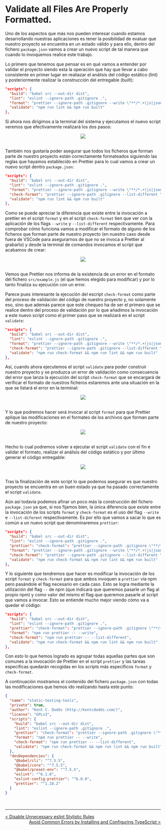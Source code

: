# Validate all Files Are Properly Formatted.

Uno de los aspectos que más nos pueden interesar cuando estamos desarrollando nuestras aplicaciones es tener la posibilidad de evaluar que nuestro proyecto se encuentra en un estado válido y para ello, dentro del fichero `package.json` vamos a crear un nuevo script de tal manera que cuando lo invoquemos realice este trabajo.

Lo primero que tenemos que pensar es en qué vamos a entender por validar el proyecto siendo esta la operación que hay que llevar a cabo consistente en primer lugar en realiazar el análisis del código estático (lint) y posteriormente realizar la construcción del entregable (built):

```json
"scripts": {
  "build": "babel src --out-dir dist",
  "lint": "eslint --ignore-path .gitignore .",
  "format": "prettier --ignore-path .gitignore --write \"**/*.+(js|json)\"",
  "validate": "npm run lint && npm run built"
},
```

Si ahora nos dirigimos a la terminal del sistema y ejecutamos el nuevo script veremos que efectivamente realizará los dos pasos:

<div style='text-align: center'>
  <img src='../images/ch02/02_33.png' />
</div>
<br />

También nos gustaría poder asegurar que todos los ficheros que forman parte de nuestro proyecto están correctamente formateados siguiendo las reglas que hayamos establecido en Prettier para lo cual vamos a crear un nuevo script dentro `package.json`:

```json
"scripts": {
  "build": "babel src --out-dir dist",
  "lint": "eslint --ignore-path .gitignore .",
  "format": "prettier --ignore-path .gitignore --write \"**/*.+(js|json)\"",
  "check-format": "prettier --ignore-path .gitignore --list-different \"**/*.+(js|json)\"",
  "validate": "npm run lint && npm run built"
},
```

Como se puede apreciar la diferencia que existe entre la invocación a prettier en el script `format` y en el script `check-format` tien que ver con la aplicación de los flags `--write` y `--list-different` respectivamente. Para comprobar cómo funciona vamos a modificar el formato de alguno de los ficheros que forman parte de nuestro proyecto (en nuestro caso desde fuera de VSCode para asegurarnos de que no se invoca a Prettier al grabarlo) y desde la terminal de comandos invocamos el script que acabamos de crear:

<div style='text-align: center'>
  <img src='../images/ch02/02_34.png' />
</div>
<br />

Vemos que Prettier nos informa de la existencia de un error en el formato del fichero `src/example.js` (el que hemos elegido para modificar) y por lo tanto finaliza su ejecución con un error. 

Parece pues interesante la ejecución del escript `check-format` como parte del proceso de validación del código de nuestro proyecto y, no solamente eso, sino que además parece que este chequeo ha de ser el primero que se realice dentro del proceso de validación por lo que añadimos la invocación a este nuevo script como el primer paso que se realizará en el script `validate`:

```json
"scripts": {
  "build": "babel src --out-dir dist",
  "lint": "eslint --ignore-path .gitignore .",
  "format": "prettier --ignore-path .gitignore --write \"**/*.+(js|json)\"",
  "check-format": "prettier --ignore-path .gitignore --list-different \"**/*.+(js|json)\"",
  "validate": "npm run check-format && npm run lint && npm run built"
},
```

Así, cuando ahora ejecutemos el script `validate` para poder construir nuestro proyecto y se produzca un error de validación como consecuencia del error que lanza la ejecución del script `check-format` que se encargará de verificar el formato de nuestros ficheros estaremos ante una situación en la que se listará el error en la terminal:

<div style='text-align: center'>
  <img src='../images/ch02/02_35.png' />
</div>
<br />

Y lo que podremos hacer será invocar al script `format` para que Prettier aplique las modificaciones en el formateo de los archivos que forman parte de nuestro proyecto:

<div style='text-align: center'>
  <img src='../images/ch02/02_36.png' />
</div>
<br />

Hecho lo cual podremos volver a ejecutar el script `validate` con el fin e validar el formato, realizar el análisis del código estático y por último generar el código entregable:

<div style='text-align: center'>
  <img src='../images/ch02/02_37.png' />
</div>
<br />

Tras la finalización de este script lo que podemos asegurar es que nuestro proyecto se encuentra en un buen estado ya que ha pasado correctamente el script `validate`.

Aún así todavía podemos afinar un poco más la construcción del fichero `package.json` ya que, si nos fijamos bien, la única diferencia que existe entre la invocación de los scripts `format` y `check-format` es el uso del flag `--write` e `--list-diferent` respectivamente. Es por ello que vamos a sacar lo que es común a un nuevo script que denominaremos `prettier`:

```json
"scripts": {
  "build": "babel src --out-dir dist",
  "lint": "eslint --ignore-path .gitignore .",
  "prettier": "check-format": "prettier --ignore-path .gitignore \"**/*.+(js|json)\"",
  "format": "prettier --ignore-path .gitignore --write \"**/*.+(js|json)\"",
  "check-format": "prettier --ignore-path .gitignore --list-different \"**/*.+(js|json)\"",
  "validate": "npm run check-format && npm run lint && npm run built"
},
```

Y lo siguiente que tendremos que hacer es modificar la invocación de los script `format` y `check-format` para que ambos invoquen a `prettier` vía npm pero pasándole el flag necesario en cada caso. Esto se logra mediante la utilización del flag `--` de npm (que indicará que queremos pasarle un flag al propio npm) y como valor del mismo el flag que queremos pasarle al script que vamos a invocar. Esto se entiende mucho mejor viendo cómo va a quedar el código:

```json
"scripts": {
  "build": "babel src --out-dir dist",
  "lint": "eslint --ignore-path .gitignore .",
  "prettier": "check-format": "prettier --ignore-path .gitignore \"**/*.+(js|json)\"",
  "format": "npm run prettier -- --write",
  "check-format": "npm run prettier -- --list-different",
  "validate": "npm run check-format && npm run lint && npm run built"
},
```

Con esto lo que hemos logrado es agrupar todas aquellas partes que son comunes a la invocación de Prettier en el script `prettier` y las tareas específicas quedarán recogidas en los scripts más específicos `format` y `check-format`.

A continuación mostramos el contenido del fichero `package.json` con todas las modificaciones que hemos ido realizando hasta este punto:

```json
{
  "name": "static-testing-tools",
  "private": true,
  "author": "Kent C. Dodds (http://kentcdodds.com/)",
  "license": "GPLv3",
  "scripts": {
    "build": "babel src --out-dir dist",
    "lint": "eslint --ignore-path .gitignore .",
    "prettier": "check-format": "prettier --ignore-path .gitignore \"**/*.+(js|json)\"",
    "format": "npm run prettier -- --write",
    "check-format": "npm run prettier -- --list-different",
    "validate": "npm run check-format && npm run lint && npm run built"
  },
  "devDependencies": {
    "@babel/cli": "^7.5.5",
    "@babel/core": "^7.5.5",
    "@babel/preset-env": "^7.5.5",
    "eslint": "^6.1.0",
    "eslint-config-prettier": "^6.0.0",
    "prettier": "^1.18.2"
  }
}
```

<br />

----
<div>
  <div style="float: left">
    <a href="https://github.com/DevJoseManuel/js-tutorials/blob/master/testing/ch01/02_09.md">
      < Disable Unnecessary eslint Stylistic Rules
    </a>
  </div>
  <div style="float: right">
    <a href="https://github.com/DevJoseManuel/js-tutorials/blob/master/testing/ch02/02_11.md">
      Avoid Common Errors by Installing and Configuring TypeScript >
    </a>
  </div>
</div>
